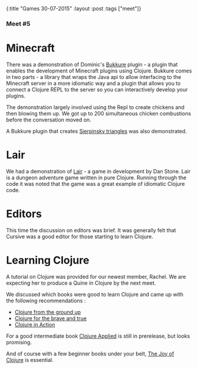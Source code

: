 {:title "Games 30-07-2015"
 :layout :post
 :tags  ["meet"]}

### Meet #5

# Minecraft

There was a demonstration of Dominic's [Bukkure](https://github.com/SevereOverfl0w/bukkure) plugin - a plugin that enables the development of Minecraft plugins using Clojure. Bukkure comes in two parts - a library that wraps the Java api to allow interfacing to the Minecraft server in a more idiomatic way and a plugin that allows you to connect a Clojure REPL to the server so you can interactively develop your plugins.

The demonstration largely involved using the Repl to create chickens and then blowing them up. We got up to 200 simultaneous chicken combustions before the conversation moved on.

A Bukkure plugin that creates [Sierpinsky triangles](https://github.com/FungusHumungus/bukkure-fractalz) was also demonstrated.

# Lair

We had a demonstration of [Lair](https://github.com/danstone/lair) - a game in development by Dan Stone. Lair is a dungeon adventure game written in pure Clojure. Running through the code it was noted that the game was a great example of idiomatic Clojure code.

# Editors

This time the discussion on editors was brief. It was generally felt that Cursive was a good editor for those starting to learn Clojure.

# Learning Clojure

A tutorial on Clojure was provided for our newest member, Rachel. We are expecting her to produce a Quine in Clojure by the next meet.

We discussed which books were good to learn Clojure and came up with the following recommendations :

- [Clojure from the ground up](https://aphyr.com/posts/301-clojure-from-the-ground-up-welcome)
- [Clojure for the brave and true](http://www.braveclojure.com/)
- [Clojure in Action](http://www.manning.com/rathore2/)

For a good intermediate book [Clojure Applied](https://pragprog.com/book/vmclojeco/clojure-applied) is still in prerelease, but looks promising.

And of course with a few beginner books under your belt, [The Joy of Clojure](http://www.manning.com/fogus2/) is essential.



